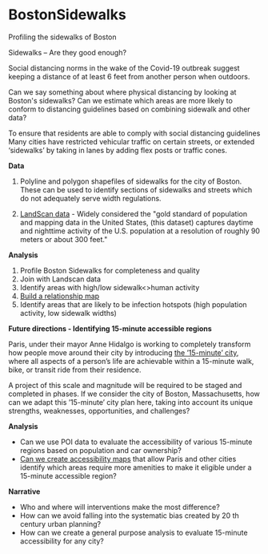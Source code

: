# BostonSidewalks
Profiling the sidewalks of Boston

Sidewalks – Are they good enough?

Social distancing norms in the wake of the Covid-19 outbreak suggest keeping a distance of at least 6 feet from another person when outdoors. 

Can we say something about where physical distancing by looking at Boston's sidewalks?
Can we estimate which areas are more likely to conform to distancing guidelines based on combining sidewalk and other data?
 
To ensure that residents are able to comply with social distancing guidelines Many cities have restricted vehicular traffic on certain streets, or extended ‘sidewalks’ by taking in lanes by adding flex posts or traffic cones.




**Data**
1. Polyline and polygon shapefiles of sidewalks for the city of Boston. These can be used to identify sections of sidewalks and streets which do not adequately serve width regulations. 

2. [LandScan data](https://www.ornl.gov/news/gis-landscan-goes-public) - Widely considered the "gold standard of population and mapping data in the United States, (this dataset) captures daytime and nighttime activity of the U.S. population at a resolution of roughly 90 meters or about 300 feet."

**Analysis**

1. Profile Boston Sidewalks for completeness and quality
2. Join with Landscan data
3. Identify areas with high/low sidewalk<>human activity
4. [Build a relationship map](https://www.esri.com/arcgis-blog/products/arcgis-online/mapping/what-is-a-relationship-map/)
5. Identify areas that are likely to be infection hotspots (high population activity, low sidewalk widths)

**Future directions - Identifying 15-minute accessible regions**

Paris, under their mayor Anne Hidalgo is working to completely transform how people move around their city by introducing [the ’15-minute’ city](https://www.citylab.com/environment/2020/02/paris-election-anne-hidalgo-city-planning-walks-stores-parks/606325/), where all aspects of a person’s life are achievable within a 15-minute walk, bike, or transit ride from their residence.

A project of this scale and magnitude will be required to be staged and completed in phases. If we consider the city of Boston, Massachusetts, how can we adapt this ’15-minute’ city plan here, taking into account its unique strengths, weaknesses, opportunities, and challenges? 

**Analysis**

* Can we use POI data to evaluate the accessibility of various 15-minute regions based on population and car ownership? 
* [Can we create accessibility maps](https://towardsdatascience.com/measuring-pedestrian-accessibility-97900f9e4d56) that allow Paris and other cities identify which areas require more amenities to make it eligible under a 15-minute accessible region?

**Narrative**
* Who and where will interventions make the most difference? 
* How can we avoid falling into the systematic bias created by 20 th century urban planning?
* How can we create a general purpose analysis to evaluate 15-minute accessibility for any city?

